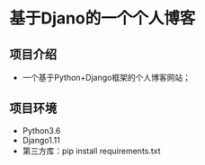 # 基于Djano的一个个人博客
## 项目介绍
* 一个基于Python+Django框架的个人博客网站；
## 项目环境
* Python3.6
* Django1.11
* 第三方库：pip install requirements.txt
